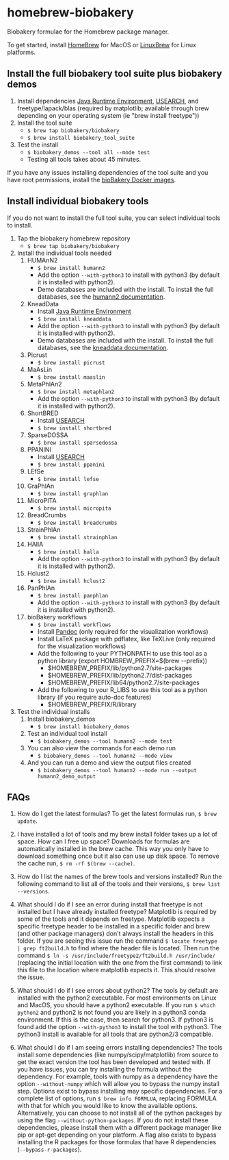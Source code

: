 # homebrew-biobakery #
Biobakery formulae for the Homebrew package manager.

To get started, install [HomeBrew](http://brew.sh/) for MacOS or [LinuxBrew](http://linuxbrew.sh/) for Linux platforms. 

## Install the full biobakery tool suite plus biobakery demos ##

1. Install dependencies [Java Runtime Environment](http://www.oracle.com/technetwork/java/javase/downloads/jre7-downloads-1880261.html), [USEARCH](http://www.drive5.com/usearch/), and freetype/lapack/blas (required by matplotlib; available through brew depending on your operating system (ie "brew install freetype"))
2. Install the tool suite
    * `` $ brew tap biobakery/biobakery ``
    * `` $ brew install biobakery_tool_suite ``
3. Test the install
    * `` $ biobakery_demos --tool all --mode test ``
    * Testing all tools takes about 45 minutes.

If you have any issues installing dependencies of the tool suite and you have root permissions, install the [bioBakery Docker images](https://hub.docker.com/u/biobakery/).

## Install individual biobakery tools ##

If you do not want to install the full tool suite, you can select individual tools to install. 

1. Tap the biobakery homebrew repository
    * `` $ brew tap biobakery/biobakery ``
2. Install the individual tools needed  
    1. HUMAnN2
        * `` $ brew install humann2 ``
        * Add the option ``--with-python3`` to install with python3 (by default it is installed with python2).
        * Demo databases are included with the install. To install the full databases, see the [humann2 documentation](http://huttenhower.sph.harvard.edu/humann2).
    2. KneadData
        * Install [Java Runtime Environment](http://www.oracle.com/technetwork/java/javase/downloads/jre7-downloads-1880261.html)
        * `` $ brew install kneaddata ``
        * Add the option ``--with-python3`` to install with python3 (by default it is installed with python2).
        * Demo databases are included with the install. To install the full databases, see the [kneaddata documentation](http://huttenhower.sph.harvard.edu/kneaddata).
    3. Picrust
        * `` $ brew install picrust ``
    4. MaAsLin
        * `` $ brew install maaslin ``
    5. MetaPhlAn2
        * `` $ brew install metaphlan2 ``
        * Add the option ``--with-python3`` to install with python3 (by default it is installed with python2).
    6. ShortBRED
        * Install [USEARCH](http://www.drive5.com/usearch/)
        * `` $ brew install shortbred ``
    7. SparseDOSSA
        * `` $ brew install sparsedossa ``
    8. PPANINI
        * Install [USEARCH](http://www.drive5.com/usearch/)
        * `` $ brew install ppanini ``
    9. LEfSe
        * `` $ brew install lefse ``
    10. GraPhlAn
        * `` $ brew install graphlan ``
    11. MicroPITA
        * `` $ brew install micropita ``
    12. BreadCrumbs
        * `` $ brew install breadcrumbs ``
    13. StrainPhlAn
        * `` $ brew install strainphlan ``
    14. HAllA
        * `` $ brew install halla ``
        * Add the option ``--with-python3`` to install with python3 (by default it is installed with python2).
    15. Hclust2
        * `` $ brew install hclust2 ``
    16. PanPhlAn
        * `` $ brew install panphlan ``
        * Add the option ``--with-python3`` to install with python3 (by default it is installed with python2).
    17. bioBakery workflows
        * `` $ brew install workflows ``
        * Install [Pandoc](http://pandoc.org/) (only required for the visualization workflows)
        * Install LaTeX package with pdflatex, like TeXLive (only required for the visualization workflows)
        * Add the following to your PYTHONPATH to use this tool as a python library (export HOMBREW_PREFIX=$(brew --prefix))
            * $HOMEBREW_PREFIX/lib/python2.7/site-packages
            * $HOMEBREW_PREFIX/lib/python2.7/dist-packages
            * $HOMEBREW_PREFIX/lib64/python2.7/site-packages
        * Add the following to your R_LIBS to use this tool as a python library (if you require auto-doc features)
            * $HOMEBREW_PREFIX/R/library
3. Test the individual installs
    1. Install biobakery_demos
        * `` $ brew install biobakery_demos ``
    2. Test an individual tool install
        * `` $ biobakery_demos --tool humann2 --mode test ``
    3. You can also view the commands for each demo run
        * `` $ biobakery_demos --tool humann2 --mode view ``
    4. And you can run a demo and view the output files created
        * `` $ biobakery_demos --tool humann2 --mode run --output humann2_demo_output ``

## FAQs ##

1. How do I get the latest formulas?
  To get the latest formulas run, ``$ brew update``.

2. I have installed a lot of tools and my brew install folder takes up a lot of space. How can I free up space?
  Downloads for formulas are automatically installed in the brew cache. This way you only have to download something once but
  it also can use up disk space. To remove the cache run, ``$ rm -rf $(brew --cache)``. 

3. How do I list the names of the brew tools and versions installed?
  Run the following command to list all of the tools and their versions, ``$ brew list --versions``.

4. What should I do if I see an error during install that freetype is not installed but I have already installed freetype?
  Matplotlib is required by some of the tools and it depends on freetype. Matplotlib expects a specific freetype header to be installed
  in a specific folder and brew (and other package managers) don't always install the headers in this folder. If you are seeing
  this issue run the command ``$ locate freetype | grep ft2build.h`` to find where the header file is located. Then run the
  command ``$ ln -s /usr/include/freetype2/ft2build.h /usr/include/`` (replacing the initial location with the one from
  the first command) to link this file to the location where matplotlib expects it. This should resolve the issue.

5. What should I do if I see errors about python2?
  The tools by default are installed with the python2 executable. For most environments on Linux and MacOS, you should have a
  python2 executable. If you run ``$ which python2`` and python2 is not found you are likely in a python3 conda environment.
  If this is the case, then search for python3. If python3 is found add the option ``--with-python3`` to install the tool
  with python3. The python3 install is available for all tools that are python2/3 compatible. 

6. What should I do if I am seeing errors installing dependencies?
  The tools install some dependencies (like numpy/scipy/matplotlib) from source to get the exact version the tool
  has been developed and tested with. If you have issues, you can try installing the formula without the dependency. For example,
  tools with numpy as a dependency have the option ``--without-numpy`` which will allow you to bypass the numpy
  install step. Options exist to bypass installing may specific dependencies. For a complete list of options, run
  ``$ brew info FORMLUA``, replacing FORMULA with that for which you would like to know the available options.
  Alternatively, you can choose to not install all of the python packages by using the flag
  ``--without-python-packages``. If you do not install these dependencies, please install them with a different
  package manager like pip or apt-get depending on your platform. A flag also exists to bypass installing
  the R packages for those formulas that have R dependencies (``--bypass-r-packages``).

